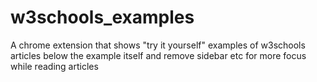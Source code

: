 # w3schools_examples
A chrome extension that shows "try it yourself" examples of w3schools articles below the example itself and remove sidebar etc for more focus while reading articles
